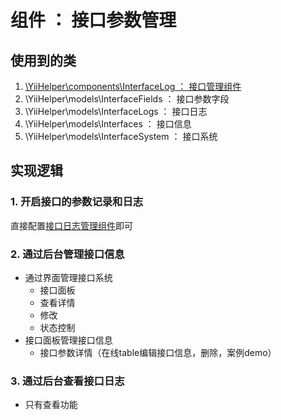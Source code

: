 # 组件 ： 接口参数管理

## 使用到的类
1. [\YiiHelper\components\InterfaceLog ： 接口管理组件](../components/InterfaceLog.md)
1. \YiiHelper\models\InterfaceFields ： 接口参数字段
1. \YiiHelper\models\InterfaceLogs ： 接口日志
1. \YiiHelper\models\Interfaces ： 接口信息
1. \YiiHelper\models\InterfaceSystem ： 接口系统

## 实现逻辑
### 1. 开启接口的参数记录和日志

直接配置[接口日志管理组件](../components/InterfaceLog.md)即可

### 2. 通过后台管理接口信息
- 通过界面管理接口系统
    - 接口面板
    - 查看详情
    - 修改
    - 状态控制
- 接口面板管理接口信息
    - 接口参数详情（在线table编辑接口信息，删除，案例demo）
    
### 3. 通过后台查看接口日志
- 只有查看功能

